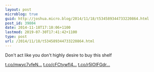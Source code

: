 ```yaml
---
layout: post
microblog: true
guid: http://joshua.micro.blog/2014/11/18/t534589344733220864.html
post_id: 39804
date: 2014-11-18T17:10:06+1100
lastmod: 2019-07-30T17:41:42+1100
type: post
url: /2014/11/18/t534589344733220864.html
---
```

Don't act like you don't highly desire to buy this shelf

[t.co/mwyc7vfeN...](http://t.co/mwyc7vfeNY) [t.co/cFCtywfI4...](http://t.co/cFCtywfI4s) [t.co/r5lOIFGdr...](http://t.co/r5lOIFGdrP)
